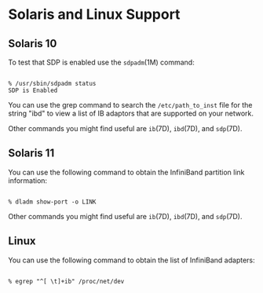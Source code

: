
# Solaris and Linux Support

## Solaris 10

To test that SDP is enabled use the `sdpadm`(1M) command:

```

% /usr/sbin/sdpadm status
SDP is Enabled

```

You can use the grep command to search the `/etc/path_to_inst` file for the string "ibd" to view a list of IB adaptors that are supported on your network.

Other commands you might find useful are `ib`(7D), `ibd`(7D), and `sdp`(7D).

## Solaris 11

You can use the following command to obtain the InfiniBand partition link information:

```

% dladm show-port -o LINK

```

Other commands you might find useful are `ib`(7D), `ibd`(7D), and `sdp`(7D).

## Linux

You can use the following command to obtain the list of InfiniBand adapters:

```

% egrep "^[ \t]+ib" /proc/net/dev

```
